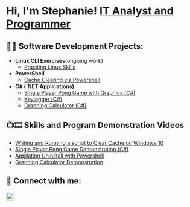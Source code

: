 <h1>Hi, I'm Stephanie! <a href="https://www.linkedin.com/in/stephanie-i234">IT Analyst and</a> <br/><a href="https://github.com/stephanie-i234">Programmer</a>

<h2>👨‍💻 Software Development Projects:</h2>

- <b>Linux CLI Exercises</b>(ongoing work)
  - [Praciting Linux Skills](https://github.com/stephanie-i234/Linux-Practice)
- <b>PowerShell</b>
  - [Cache Clearing via Powershell](https://github.com/stephanie-i234/PowerShell-Cache-Clearing-)
- <b>C# (.NET Applications)</b>
  - [Single Player Pong Game with Graphics (C#)](https://github.com/stephanie-i234/Single_Player_Pong)
  - [Keylogger (C#)](https://github.com/stephanie-i234/Keylogger)
  - [Graphing Calculator (C#)](https://github.com/stephanie-i234/C-Sharp-Calculator)

<h2>📺🎞 Skills and Program Demonstration Videos</h2>

- [Writing and Running a script to Clear Cache on Windows 10](https://youtu.be/zKPJY6Yb17Y)
- [Single Player Pong Game Demonstration (C#)](https://youtu.be/6Rio8jxRD-I)
- [Appliation Uninstall with Powershell](https://youtu.be/K8rcOuJuIII)
- [Graphing Calculator Demonstration](//change_links)

<h2> 🤳 Connect with me:</h2>



[<img align="left" alt="Stephanie Itulua | LinkedIn" width="22px" src="https://cdn.jsdelivr.net/npm/simple-icons@v3/icons/linkedin.svg" />][linkedin]





[linkedin]: https://www.linkedin.com/in/stephanie-i234
